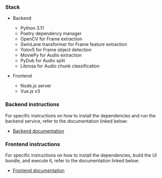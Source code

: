 
### Stack

* Backend
  * Python 3.11
  * Poetry dependency manager
  * OpenCV for Frame extraction
  * SwinLane transformer for Frame feature extraction
  * Yolov5 for Frame object detection
  * MoviePy for Audio extraction
  * PyDub for Audio split
  * Librosa for Audio chunk classification
  
* Frontend
  * Node.js server
  * Vue.js v3 

### Backend instructions

For specific instructions on how to install the dependencies and run the backend service, refer to the documentation linked below:

- [Backend documentation](./service/README.md)

### Frontend instructions

For specific instructions on how to install the dependencies, build the UI bundle, and execute it, refer to the documentation linked below:
- [Frontend documentation](./ui/README.md)
